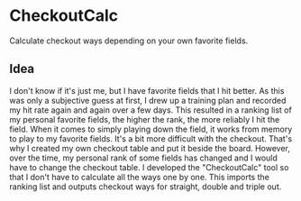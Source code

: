 # CheckoutCalc
 
Calculate checkout ways depending on your own favorite fields. 

## Idea

I don't know if it's just me, but I have favorite fields that I hit better. As this was only a subjective guess at first, I drew up a training plan and recorded my hit rate again and again over a few days. This resulted in a ranking list of my personal favorite fields, the higher the rank, the more reliably I hit the field. When it comes to simply playing down the field, it works from memory to play to my favorite fields. It's a bit more difficult with the checkout. That's why I created my own checkout table and put it beside the board. However, over the time, my personal rank of some fields has changed and I would have to change the checkout table. I developed the "CheckoutCalc" tool so that I don't have to calculate all the ways one by one. This imports the ranking list and outputs checkout ways for straight, double and triple out.
